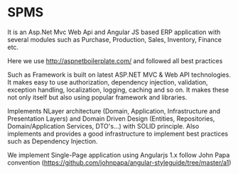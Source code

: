 # SPMS
It is an Asp.Net Mvc Web Api and Angular JS based ERP application with several modules such as Purchase, Production, Sales, Inventory, Finance etc.

Here we use http://aspnetboilerplate.com/ and followed all best practices

Such as Framework is built on latest ASP.NET MVC & Web API technologies. It makes easy to use authorization, dependency injection, validation, exception handling, localization, logging, caching and so on. It makes these not only itself but also using popular framework and libraries. 

Implements NLayer architecture (Domain, Application, Infrastructure and Presentation Layers) and Domain Driven Design (Entities, Repositories, Domain/Application Services, DTO's...) with SOLID principle. Also implements and provides a good infrastructure to implement best practices such as Dependency Injection. 

We implement Single-Page application using Angularjs 1.x follow John Papa convention (https://github.com/johnpapa/angular-styleguide/tree/master/a1) 
